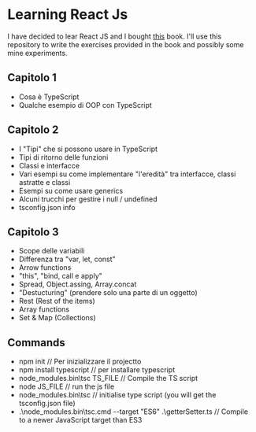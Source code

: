# Learning React Js

I have decided to lear React JS and I bought [this](https://www.amazon.co.uk/Full-Stack-React-TypeScript-Node-applications/dp/1839219939) book. I'll use this repository to write the exercises provided in the book and possibly some mine experiments.

## Capitolo 1

- Cosa è TypeScript
- Qualche esempio di OOP con TypeScript

## Capitolo 2

- I "Tipi" che si possono usare in TypeScript
- Tipi di ritorno delle funzioni
- Classi e interfacce
- Vari esempi su come implementare "l'eredità" tra interfacce, classi astratte e classi
- Esempi su come usare generics
- Alcuni trucchi per gestire i null / undefined
- tsconfig.json info

## Capitolo 3
- Scope delle variabili
- Differenza tra "var, let, const"
- Arrow functions
- "this", "bind, call e apply"
- Spread, Object.assing, Array.concat
- "Destucturing" (prendere solo una parte di un oggetto)
- Rest (Rest of the items)
- Array functions
- Set & Map (Collections)




## Commands
- npm init // Per inizializzare il projectto
- npm install typescript // per installare typescript
- node_modules\.bin\tsc TS_FILE // Compile the TS script
- node JS_FILE // run the js file
- node_modules\.bin\tsc // initialise type script (you will get the tsconfig.json file)
- .\node_modules\.bin\tsc.cmd --target "ES6" .\getterSetter.ts // Compile to a newer JavaScript target than ES3
